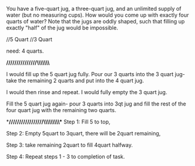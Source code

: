 You have a five-quart jug, a three-quart jug, and an unlimited supply of water (but no measuring cups). How would you come up with exactly four quarts of water? Note that the jugs are oddly shaped, such that filling up exactly "half" of the jug would be impossible.

//5 Quart         //3 Quart

need: 4 quarts.

**///////////////\\\\\\\\\\\\\\**

I would fill up the 5 quart jug fully. Pour our 3 quarts into the 3 quart jug- take the remaining 2 quarts and put into the 4 quart jug.

I would then rinse and repeat. I would fully empty the 3 quart jug. 

Fill the 5 quart jug again- pour 3 quarts into 3qt jug and fill the rest of the four quart jug with the remaining two quarts. 

***/////////////////\\\\\\\\\\\\\\\\\\\***
Step 1:
Fill 5 to top,

Step 2:
Empty 5quart to 3quart,
there will be 2quart remaining,

Step 3:
take remaining 2quart to fill 4quart halfway.

Step 4:
Repeat steps 1 - 3 to completion of task. 